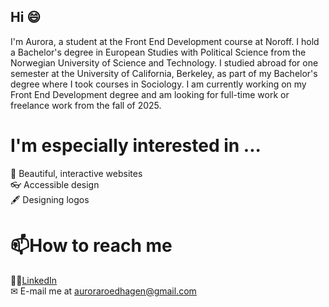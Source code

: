 ## Hi 😄
I'm Aurora, a student at the Front End Development course at Noroff. I hold a Bachelor's degree in European Studies with Political Science from the Norwegian University of Science and Technology. I studied abroad for one semester at the University of California, Berkeley, as part of my Bachelor's degree where I took courses in Sociology. I am currently working on my Front End Development degree and am looking for full-time work or freelance work from the fall of 2025. 

# I'm especially interested in ...
💫 Beautiful, interactive websites  
👓 Accessible design  
🖋 Designing logos  

# 📫How to reach me
🙋‍♀️[LinkedIn](https://www.linkedin.com/in/aurora-r%C3%B8ed-hagen-580519203/)  
✉ E-mail me at auroraroedhagen@gmail.com  
